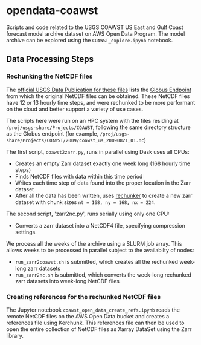 # opendata-coawst
Scripts and code related to the USGS COAWST US East and Gulf Coast forecast model archive dataset on AWS Open Data Program.  The model archive can be explored using the `COAWST_explore.ipynb` notebook. 

## Data Processing Steps
### Rechunking the NetCDF files 
The [official USGS Data Publication for these files](https://www.sciencebase.gov/catalog/item/610acd4fd34ef8d7056893da) lists the [Globus Endpoint](https://app.globus.org/file-manager?origin_id=2e58c429-d1cf-4808-85a7-0d8214a4547e&origin_path=%2F) from which the original NetCDF files can be obtained.  These NetCDF files have 12 or 13 hourly time steps, and were rechunked to be more performant on the cloud and better support a variety of use cases. 

The scripts here were run on an HPC system with the files residing at `/proj/usgs-share/Projects/COAWST`, following the same directory structure as the Globus endpoint (for example, `/proj/usgs-share/Projects/COAWST/2009/coawst_us_20090821_01.nc`)

The first script, `coawst2zarr.py`, runs in parallel using Dask uses all CPUs:
* Creates an empty Zarr dataset exactly one week long (168 hourly time steps)
* Finds NetCDF files with data within this time period
* Writes each time step of data found into the proper location in the Zarr dataset
* After all the data has been written, uses [rechunker](https://github.com/pangeo-data/rechunker) to create a new zarr dataset with chunk sizes `nt = 168, ny = 168, nx = 224`.

The second script, 'zarr2nc.py', runs serially using only one CPU:
* Converts a zarr dataset into a NetCDF4 file, specifying compression settings. 

We process all the weeks of the archive using a SLURM job array.  This allows weeks to be processed in parallel subject to the availabilty of nodes:
* `run_zarr2coawst.sh` is submitted, which creates all the rechunked week-long zarr datasets
* `run_zarr2nc.sh` is submitted, which converts the week-long rechunked zarr datasets into week-long NetCDF files

### Creating references for the rechunked NetCDF files
The Jupyter notebook `coawst_open_data_create_refs.ipynb` reads the remote NetCDF files on the AWS Open Data bucket and creates a references file using Kerchunk.  This references file can then be used to open the entire collection of NetCDF files as Xarray DataSet using the Zarr library.




